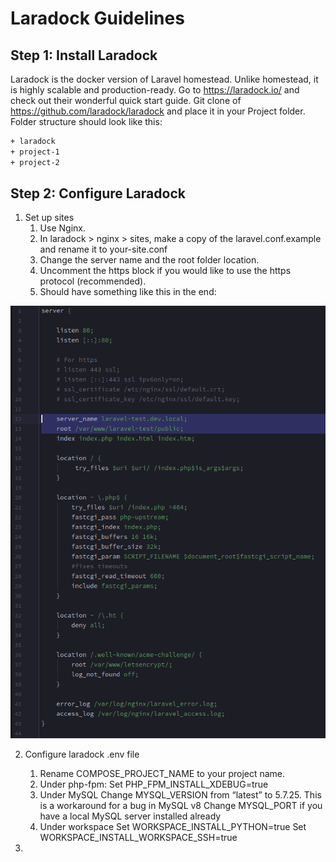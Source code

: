 # Laradock Guidelines

## Step 1: Install Laradock

Laradock is the docker version of Laravel homestead. Unlike homestead, it is highly scalable and production-ready.
Go to https://laradock.io/ and check out their wonderful quick start guide.
Git clone of https://github.com/laradock/laradock and place it in your Project folder. Folder structure should look like this:

```bash
+ laradock
+ project-1
+ project-2
```

## Step 2: Configure Laradock

1. Set up sites
    1. Use Nginx.
    2. In laradock > nginx > sites, make a copy of the laravel.conf.example and rename it to your-site.conf
    3. Change the server name and the root folder location.
    4. Uncomment the https block if you would like to use the https protocol (recommended).
    5. Should have something like this in the end:
    
![your-site.conf](/images/conf.png)

2. Configure laradock .env file
    1. Rename COMPOSE_PROJECT_NAME to your project name.
    2. Under php-fpm:
       Set PHP_FPM_INSTALL_XDEBUG=true
    3. Under MySQL
       Change MYSQL_VERSION from “latest” to 5.7.25. This is a workaround for a bug in MySQL v8
       Change MYSQL_PORT if you have a local MySQL server installed already
    4. Under workspace
       Set WORKSPACE_INSTALL_PYTHON=true
       Set WORKSPACE_INSTALL_WORKSPACE_SSH=true
       
3. 

